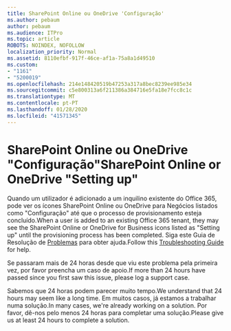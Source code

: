 ```yaml
---
title: SharePoint Online ou OneDrive 'Configuração'
ms.author: pebaum
author: pebaum
ms.audience: ITPro
ms.topic: article
ROBOTS: NOINDEX, NOFOLLOW
localization_priority: Normal
ms.assetid: 8110efbf-917f-46ce-af1a-75a8a1d49510
ms.custom:
- "1161"
- "5200019"
ms.openlocfilehash: 214e148420519b47253a317a8bec8239ee985e34
ms.sourcegitcommit: c5e800313a6f211386a384716e5fa18e7fcc8c1c
ms.translationtype: MT
ms.contentlocale: pt-PT
ms.lasthandoff: 01/28/2020
ms.locfileid: "41571345"
---
```

# <a name="sharepoint-online-or-onedrive-setting-up"></a><span data-ttu-id="f5900-102">SharePoint Online ou OneDrive "Configuração"</span><span class="sxs-lookup"><span data-stu-id="f5900-102">SharePoint Online or OneDrive "Setting up"</span></span>

<span data-ttu-id="f5900-103">Quando um utilizador é adicionado a um inquilino existente do Office 365, pode ver os ícones SharePoint Online ou OneDrive para Negócios listados como "Configuração" até que o processo de provisionamento esteja concluído.</span><span class="sxs-lookup"><span data-stu-id="f5900-103">When a user is added to an existing Office 365 tenant, they may see the SharePoint Online or OneDrive for Business icons listed as "Setting up" until the provisioning process has been completed.</span></span>
<span data-ttu-id="f5900-104">Siga este Guia de Resolução de [Problemas](https://docs.microsoft.com/sharepoint/support/sites/troubleshooting-guide-for-sites-stopped-at-provisioning) para obter ajuda.</span><span class="sxs-lookup"><span data-stu-id="f5900-104">Follow this [Troubleshooting Guide](https://docs.microsoft.com/sharepoint/support/sites/troubleshooting-guide-for-sites-stopped-at-provisioning) for help.</span></span>

<span data-ttu-id="f5900-105">Se passaram mais de 24 horas desde que viu este problema pela primeira vez, por favor preencha um caso de apoio.</span><span class="sxs-lookup"><span data-stu-id="f5900-105">If more than 24 hours have passed since you first saw this issue, please log a support case.</span></span>

<span data-ttu-id="f5900-106">Sabemos que 24 horas podem parecer muito tempo.</span><span class="sxs-lookup"><span data-stu-id="f5900-106">We understand that 24 hours may seem like a long time.</span></span> <span data-ttu-id="f5900-107">Em muitos casos, já estamos a trabalhar numa solução.</span><span class="sxs-lookup"><span data-stu-id="f5900-107">In many cases, we're already working on a solution.</span></span> <span data-ttu-id="f5900-108">Por favor, dê-nos pelo menos 24 horas para completar uma solução.</span><span class="sxs-lookup"><span data-stu-id="f5900-108">Please give us at least 24 hours to complete a solution.</span></span>